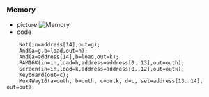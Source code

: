 ### Memory
* picture
![Memory](https://nohano1l.github.io/co109a/05/jpg/62537.jpg)
* code
```
    Not(in=address[14],out=g);
    And(a=g,b=load,out=h);
    And(a=address[14],b=load,out=k);
    RAM16K(in=in,load=h,address=address[0..13],out=outh);
    Screen(in=in,load=k,address=address[0..12],out=outk);
    Keyboard(out=c);
    Mux4Way16(a=outh, b=outh, c=outk, d=c, sel=address[13..14], out=out);
```